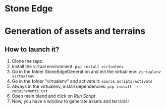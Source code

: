 # Stone Edge
# Generation of assets and terrains

## How to launch it?
1. Clone the repo.
2. Install the virtual environment: 
```pip install virtualenv```
3. Go in the folder StoneEdgeGeneration and init the virtual env:
```virtualenv virtualenv```
4. Go in the folder "virtualenv" and activate it: 
```source Scripts/activate```
5. Always in the virtualenv, install dependencies: 
```pip install -r requirements.txt```
6. Open main.blend and click on *Run Script*
7. Now, you have a window to generate assets and terrains!